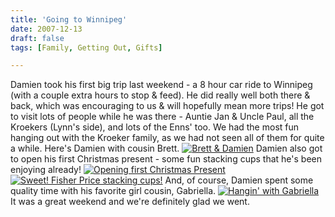 ```yaml
---
title: 'Going to Winnipeg'
date: 2007-12-13
draft: false
tags: [Family, Getting Out, Gifts]

---
```


Damien took his first big trip last weekend - a 8 hour car ride to Winnipeg (with a couple extra hours to stop & feed). He did really well both there & back, which was encouraging to us & will hopefully mean more trips! He got to visit lots of people while he was there - Auntie Jan & Uncle Paul, all the Kroekers (Lynn's side), and lots of the Enns' too. We had the most fun hanging out with the Kroeker family, as we had not seen all of them for quite a while. Here's Damien with cousin Brett. [![Brett & Damien](http://farm3.static.flickr.com/2188/2108154031_0258f9a5a8_m.jpg)](http://www.flickr.com/photos/lemon/2108154031/) Damien also got to open his first Christmas present - some fun stacking cups that he's been enjoying already! [![Opening first Christmas Present](http://farm3.static.flickr.com/2334/2108930376_dcc862cd29.jpg)](http://www.flickr.com/photos/lemon/2108930376/) [![Sweet!  Fisher Price stacking cups!](http://farm3.static.flickr.com/2341/2108930566_a326de9bd6.jpg)](http://www.flickr.com/photos/lemon/2108930566/) And, of course, Damien spent some quality time with his favorite girl cousin, Gabriella. [![Hangin' with Gabriella](http://farm3.static.flickr.com/2016/2108154611_2a5206f64f_m.jpg)](http://www.flickr.com/photos/lemon/2108154611/) It was a great weekend and we're definitely glad we went.